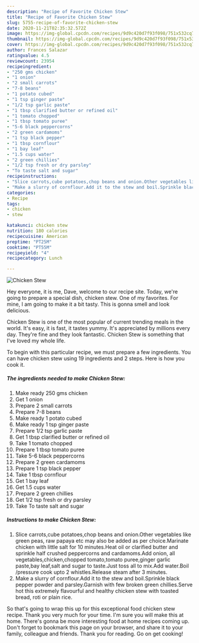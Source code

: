 ```yaml
---
description: "Recipe of Favorite Chicken Stew"
title: "Recipe of Favorite Chicken Stew"
slug: 5755-recipe-of-favorite-chicken-stew
date: 2020-11-21T02:35:32.572Z
image: https://img-global.cpcdn.com/recipes/9d9c420d7f93f098/751x532cq70/chicken-stew-recipe-main-photo.jpg
thumbnail: https://img-global.cpcdn.com/recipes/9d9c420d7f93f098/751x532cq70/chicken-stew-recipe-main-photo.jpg
cover: https://img-global.cpcdn.com/recipes/9d9c420d7f93f098/751x532cq70/chicken-stew-recipe-main-photo.jpg
author: Frances Salazar
ratingvalue: 4.5
reviewcount: 23954
recipeingredient:
- "250 gms chicken"
- "1 onion"
- "2 small carrots"
- "7-8 beans"
- "1 potato cubed"
- "1 tsp ginger paste"
- "1/2 tsp garlic paste"
- "1 tbsp clarified butter or refined oil"
- "1 tomato chopped"
- "1 tbsp tomato puree"
- "5-6 black peppercorns"
- "2 green cardamoms"
- "1 tsp black pepper"
- "1 tbsp cornflour"
- "1 bay leaf"
- "1.5 cups water"
- "2 green chillies"
- "1/2 tsp fresh or dry parsley"
- "To taste salt and sugar"
recipeinstructions:
- "Slice carrots,cube potatoes,chop beans and onion.Other vegetables like green peas, raw papaya etc may also be added as per choice.Marinate chicken with little salt for 10 minutes.Heat oil or clarified butter and sprinkle half crushed peppercorns and cardamoms.Add onion, all vegetables,chicken,chopped tomato,tomato puree,ginger garlic paste,bay leaf,salt and sugar to taste.Just toss all to mix.Add water.Boil /pressure cook upto 2 whistles.Release steam after 3 minutes."
- "Make a slurry of cornflour.Add it to the stew and boil.Sprinkle black pepper powder and parsley.Garnish with few broken green chillies.Serve hot this extremely flavourful and healthy chicken stew with toasted bread, roti or plain rice."
categories:
- Recipe
tags:
- chicken
- stew

katakunci: chicken stew 
nutrition: 180 calories
recipecuisine: American
preptime: "PT25M"
cooktime: "PT55M"
recipeyield: "4"
recipecategory: Lunch

---
```



![Chicken Stew](https://img-global.cpcdn.com/recipes/9d9c420d7f93f098/751x532cq70/chicken-stew-recipe-main-photo.jpg)

Hey everyone, it is me, Dave, welcome to our recipe site. Today, we're going to prepare a special dish, chicken stew. One of my favorites. For mine, I am going to make it a bit tasty. This is gonna smell and look delicious.

Chicken Stew is one of the most popular of current trending meals in the world. It's easy, it is fast, it tastes yummy. It's appreciated by millions every day. They're fine and they look fantastic. Chicken Stew is something that I've loved my whole life.




To begin with this particular recipe, we must prepare a few ingredients. You can have chicken stew using 19 ingredients and 2 steps. Here is how you cook it.

<!--inarticleads1-->

##### The ingredients needed to make Chicken Stew:

1. Make ready 250 gms chicken
1. Get 1 onion
1. Prepare 2 small carrots
1. Prepare 7-8 beans
1. Make ready 1 potato cubed
1. Make ready 1 tsp ginger paste
1. Prepare 1/2 tsp garlic paste
1. Get 1 tbsp clarified butter or refined oil
1. Take 1 tomato chopped
1. Prepare 1 tbsp tomato puree
1. Take 5-6 black peppercorns
1. Prepare 2 green cardamoms
1. Prepare 1 tsp black pepper
1. Take 1 tbsp cornflour
1. Get 1 bay leaf
1. Get 1.5 cups water
1. Prepare 2 green chillies
1. Get 1/2 tsp fresh or dry parsley
1. Take To taste salt and sugar




<!--inarticleads2-->

##### Instructions to make Chicken Stew:

1. Slice carrots,cube potatoes,chop beans and onion.Other vegetables like green peas, raw papaya etc may also be added as per choice.Marinate chicken with little salt for 10 minutes.Heat oil or clarified butter and sprinkle half crushed peppercorns and cardamoms.Add onion, all vegetables,chicken,chopped tomato,tomato puree,ginger garlic paste,bay leaf,salt and sugar to taste.Just toss all to mix.Add water.Boil /pressure cook upto 2 whistles.Release steam after 3 minutes.
1. Make a slurry of cornflour.Add it to the stew and boil.Sprinkle black pepper powder and parsley.Garnish with few broken green chillies.Serve hot this extremely flavourful and healthy chicken stew with toasted bread, roti or plain rice.




So that's going to wrap this up for this exceptional food chicken stew recipe. Thank you very much for your time. I'm sure you will make this at home. There's gonna be more interesting food at home recipes coming up. Don't forget to bookmark this page on your browser, and share it to your family, colleague and friends. Thank you for reading. Go on get cooking!
